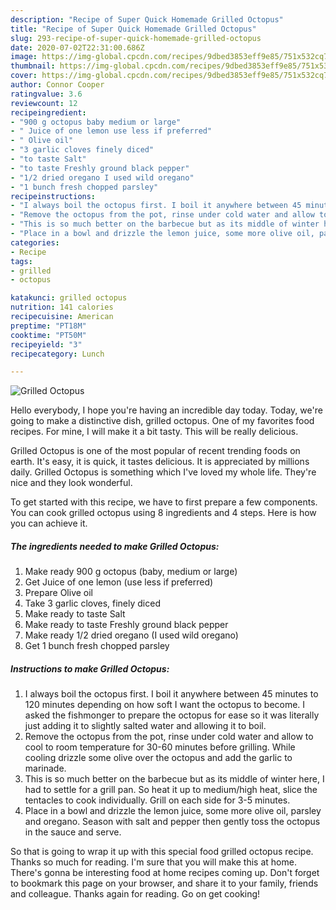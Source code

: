 ```yaml
---
description: "Recipe of Super Quick Homemade Grilled Octopus"
title: "Recipe of Super Quick Homemade Grilled Octopus"
slug: 293-recipe-of-super-quick-homemade-grilled-octopus
date: 2020-07-02T22:31:00.686Z
image: https://img-global.cpcdn.com/recipes/9dbed3853eff9e85/751x532cq70/grilled-octopus-recipe-main-photo.jpg
thumbnail: https://img-global.cpcdn.com/recipes/9dbed3853eff9e85/751x532cq70/grilled-octopus-recipe-main-photo.jpg
cover: https://img-global.cpcdn.com/recipes/9dbed3853eff9e85/751x532cq70/grilled-octopus-recipe-main-photo.jpg
author: Connor Cooper
ratingvalue: 3.6
reviewcount: 12
recipeingredient:
- "900 g octopus baby medium or large"
- " Juice of one lemon use less if preferred"
- " Olive oil"
- "3 garlic cloves finely diced"
- "to taste Salt"
- "to taste Freshly ground black pepper"
- "1/2 dried oregano I used wild oregano"
- "1 bunch fresh chopped parsley"
recipeinstructions:
- "I always boil the octopus first. I boil it anywhere between 45 minutes to 120 minutes depending on how soft I want the octopus to become. I asked the fishmonger to prepare the octopus for ease so it was literally just adding it to slightly salted water and allowing it to boil."
- "Remove the octopus from the pot, rinse under cold water and allow to cool to room temperature for 30-60 minutes before grilling. While cooling drizzle some olive over the octopus and add the garlic to marinade."
- "This is so much better on the barbecue but as its middle of winter here, I had to settle for a grill pan. So heat it up to medium/high heat, slice the tentacles to cook individually. Grill on each side for 3-5 minutes."
- "Place in a bowl and drizzle the lemon juice, some more olive oil, parsley and oregano. Season with salt and pepper then gently toss the octopus in the sauce and serve."
categories:
- Recipe
tags:
- grilled
- octopus

katakunci: grilled octopus 
nutrition: 141 calories
recipecuisine: American
preptime: "PT18M"
cooktime: "PT50M"
recipeyield: "3"
recipecategory: Lunch

---
```



![Grilled Octopus](https://img-global.cpcdn.com/recipes/9dbed3853eff9e85/751x532cq70/grilled-octopus-recipe-main-photo.jpg)

Hello everybody, I hope you're having an incredible day today. Today, we're going to make a distinctive dish, grilled octopus. One of my favorites food recipes. For mine, I will make it a bit tasty. This will be really delicious.

Grilled Octopus is one of the most popular of recent trending foods on earth. It's easy, it is quick, it tastes delicious. It is appreciated by millions daily. Grilled Octopus is something which I've loved my whole life. They're nice and they look wonderful.




To get started with this recipe, we have to first prepare a few components. You can cook grilled octopus using 8 ingredients and 4 steps. Here is how you can achieve it.

<!--inarticleads1-->

##### The ingredients needed to make Grilled Octopus:

1. Make ready 900 g octopus (baby, medium or large)
1. Get  Juice of one lemon (use less if preferred)
1. Prepare  Olive oil
1. Take 3 garlic cloves, finely diced
1. Make ready to taste Salt
1. Make ready to taste Freshly ground black pepper
1. Make ready 1/2 dried oregano (I used wild oregano)
1. Get 1 bunch fresh chopped parsley




<!--inarticleads2-->

##### Instructions to make Grilled Octopus:

1. I always boil the octopus first. I boil it anywhere between 45 minutes to 120 minutes depending on how soft I want the octopus to become. I asked the fishmonger to prepare the octopus for ease so it was literally just adding it to slightly salted water and allowing it to boil.
1. Remove the octopus from the pot, rinse under cold water and allow to cool to room temperature for 30-60 minutes before grilling. While cooling drizzle some olive over the octopus and add the garlic to marinade.
1. This is so much better on the barbecue but as its middle of winter here, I had to settle for a grill pan. So heat it up to medium/high heat, slice the tentacles to cook individually. Grill on each side for 3-5 minutes.
1. Place in a bowl and drizzle the lemon juice, some more olive oil, parsley and oregano. Season with salt and pepper then gently toss the octopus in the sauce and serve.




So that is going to wrap it up with this special food grilled octopus recipe. Thanks so much for reading. I'm sure that you will make this at home. There's gonna be interesting food at home recipes coming up. Don't forget to bookmark this page on your browser, and share it to your family, friends and colleague. Thanks again for reading. Go on get cooking!

